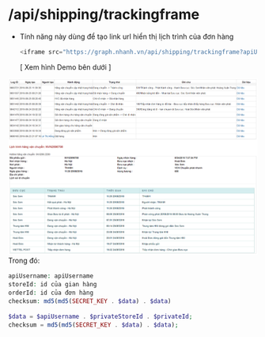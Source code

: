 # /api/shipping/trackingframe

* Tính năng này dùng để tạo link url hiển thị lịch trình của đơn hàng

  ```php
  <iframe src="https://graph.nhanh.vn/api/shipping/trackingframe?apiUsername=&storeId=&orderId=&checksum=" width="800" height="600"></iframe>
  ```

  \[ Xem hình Demo bên dưới \]

![](../.gitbook/assets/pasted_image_0.png)  
Trong đó: 
```php
apiUsername: apiUsername 
storeId: id của gian hàng 
orderId: id của đơn hàng 
checksum: md5(md5(SECRET_KEY . $data) . $data)
```

```php
$data = $apiUsername . $privateStoreId . $privateId;
checksum = md5(md5(SECRET_KEY . $data) . $data);
```

